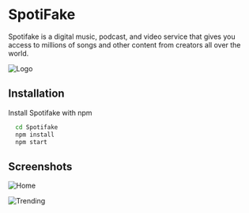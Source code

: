 
# SpotiFake

Spotifake is a digital music, podcast, and video service that gives you access to millions of songs and other content from creators all over the world.

![Logo](https://cdn.discordapp.com/attachments/900622174530969640/974935724719747082/unknown.png)

## Installation

Install Spotifake with npm

```bash
  cd Spotifake
  npm install
  npm start
```
    
## Screenshots
![Home](https://cdn.discordapp.com/attachments/900622174530969640/974936444655251486/unknown.png)

![Trending](https://cdn.discordapp.com/attachments/900622174530969640/974936638977376296/unknown.png)
